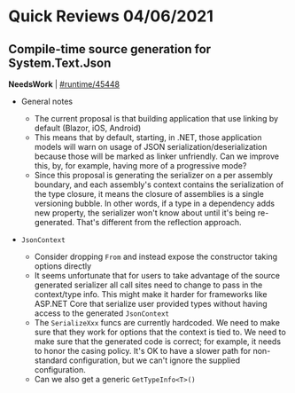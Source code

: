 # Quick Reviews 04/06/2021

## Compile-time source generation for System.Text.Json

**NeedsWork** | [#runtime/45448](https://github.com/dotnet/runtime/issues/45448#issuecomment-814368729)

* General notes
    - The current proposal is that building application that use linking by default (Blazor, iOS, Android)
    - This means that by default, starting, in .NET, those application models will warn on usage of JSON serialization/deserialization because those will be marked as linker unfriendly. Can we improve this, by, for example, having more of a progressive mode?
    - Since this proposal is generating the serializer on a per assembly boundary, and each assembly's context contains the serialization of the type closure, it means the closure of assemblies is a single versioning bubble. In other words, if a type in a dependency adds new property, the serializer won't know about until it's being re-generated. That's different from the reflection approach.

* `JsonContext`
    - Consider dropping `From` and instead expose the constructor taking options directly
    - It seems unfortunate that for users to take advantage of the source generated serializer all call sites need to change to pass in the context/type info. This might make it harder for frameworks like ASP.NET Core that serialize user provided types without having access to the generated `JsonContext`
    - The `SerializeXxx` funcs are currently hardcoded. We need to make sure that they work for options that the context is tied to. We need to make sure that the generated code is correct; for example, it needs to honor the casing policy. It's OK to have a slower path for non-standard configuration, but we can't ignore the supplied configuration.
    - Can we also get a generic `GetTypeInfo<T>()`

